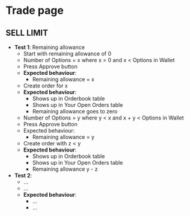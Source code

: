 # Trade page

## SELL LIMIT
* **Test 1**: Remaining allowance 
   * Start with remaining allowance of 0
   * Number of Options = x where x > 0 and x < Options in Wallet
   * Press Approve button
   * **Expected behaviour**: 
      * Remaining allowance = x
   * Create order for x
   * **Expected behaviour**: 
      * Shows up in Orderbook table
      * Shows up in Your Open Orders table
      * Remaining allowance goes to zero
   * Number of Options = y where y < x and x + y < Options in Wallet
   * Press Approve button
   * Expected behaviour:
      * Remaining allowance = y
   * Create order with z < y
   * **Expected behaviour**: 
      * Shows up in Orderbook table
      * Shows up in Your Open Orders table
      * Remaining allowance y - z
 * **Test 2**: 
   * ...
   * ...
   * **Expected behaviour**:
      * ...
      * ...    

